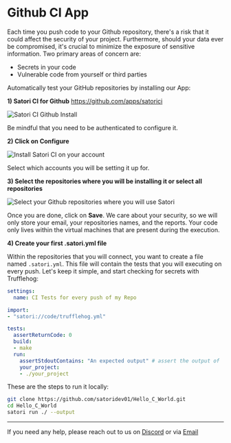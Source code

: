 # Github CI App

Each time you push code to your Github repository, there's a risk that it could affect the security of your project. Furthermore, should your data ever be compromised, it's crucial to minimize the exposure of sensitive information. Two primary areas of concern are:

- Secrets in your code
- Vulnerable code from yourself or third parties

Automatically test your GitHub repositories by installing our App:

**1) Satori CI for Github** <https://github.com/apps/satorici>

![Satori CI Github Install](img/github_1.png)

Be mindful that you need to be authenticated to configure it.

**2) Click on Configure**

![Install Satori CI on your account](img/github_2.png)

Select which accounts you will be setting it up for.

**3) Select the repositories where you will be installing it or select all repositories**

![Select your Github repositories where you will use Satori](img/github_3.png)

Once you are done, click on **Save**. We care about your security, so we will only store your email, your repositories names, and the reports. Your code only lives within the virtual machines that are present during the execution.

**4) Create your first .satori.yml file**

Within the repositories that you will connect, you want to create a file named `.satori.yml`. This file will contain the tests that you will executing on every push. Let's keep it simple, and start checking for secrets with Trufflehog:

```yml
settings:
  name: CI Tests for every push of my Repo

import:
- "satori://code/trufflehog.yml"

tests:
  assertReturnCode: 0
  build:
  - make
  run:
    assertStdoutContains: "An expected output" # assert the output of    the main system execution of your project
    your_project:
    - ./your_project
```

These are the steps to run it locally:

```sh
git clone https://github.com/satoridev01/Hello_C_World.git
cd Hello_C_World
satori run ./ --output
```
---

If you need any help, please reach out to us on [Discord](https://discord.gg/F6Uzz7fc2s) or via [Email](mailto:support@satori-ci.com)
